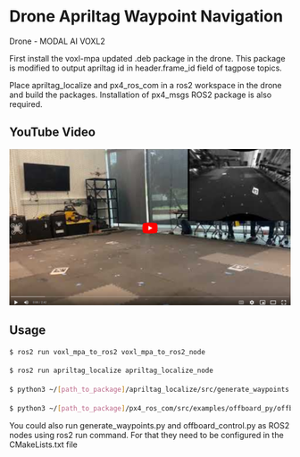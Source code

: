 # Drone Apriltag Waypoint Navigation

Drone - MODAL AI VOXL2

First install the voxl-mpa updated .deb package in the drone. This package is modified to output apriltag id in header.frame_id field of tagpose topics.

Place apriltag_localize and px4_ros_com in a ros2 workspace in the drone and build the packages. Installation of px4_msgs ROS2 package is also required.
 
## YouTube Video
[![Drone Apriltag Navigation Video](https://github.com/piyush-g0enka/Drone-Apriltag-Waypoint-Navigation/blob/main/images/yt.png)](https://www.youtube.com/watch?v=SFHdX0v_6u8)


## Usage

``` bash
$ ros2 run voxl_mpa_to_ros2 voxl_mpa_to_ros2_node 

$ ros2 run apriltag_localize apriltag_localize_node 

$ python3 ~/[path_to_package]/apriltag_localize/src/generate_waypoints.py

$ python3 ~/[path_to_package]/px4_ros_com/src/examples/offboard_py/offboard_control.py

```

You could also run generate_waypoints.py and offboard_control.py as ROS2 nodes using ros2 run command. For that they need to be configured in the CMakeLists.txt file 
